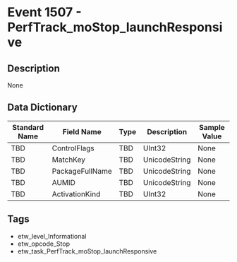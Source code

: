 # Event 1507 - PerfTrack_moStop_launchResponsive

## Description
None

## Data Dictionary
|Standard Name|Field Name|Type|Description|Sample Value|
|---|---|---|---|---|
|TBD|ControlFlags|TBD|UInt32|None|None|
|TBD|MatchKey|TBD|UnicodeString|None|None|
|TBD|PackageFullName|TBD|UnicodeString|None|None|
|TBD|AUMID|TBD|UnicodeString|None|None|
|TBD|ActivationKind|TBD|UInt32|None|None|

## Tags
* etw_level_Informational
* etw_opcode_Stop
* etw_task_PerfTrack_moStop_launchResponsive